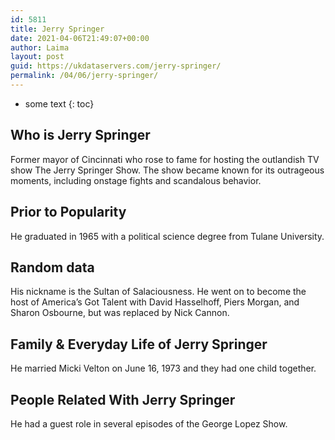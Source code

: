 ```yaml
---
id: 5811
title: Jerry Springer
date: 2021-04-06T21:49:07+00:00
author: Laima
layout: post
guid: https://ukdataservers.com/jerry-springer/
permalink: /04/06/jerry-springer/
---
```


* some text
{: toc}


## Who is Jerry Springer
                  
                  
                  
Former mayor of Cincinnati who rose to fame for hosting the outlandish TV show The Jerry Springer Show. The show became known for its outrageous moments, including onstage fights and scandalous behavior.
                  
              
            
              
            
                
                
                
## Prior to Popularity
                  
                  
                  
He graduated in 1965 with a political science degree from Tulane University.
                  
              
            
              
            
                
                
                
## Random data
                  
                  
                  
His nickname is the Sultan of Salaciousness. He went on to become the host of America&#8217;s Got Talent with David Hasselhoff, Piers Morgan, and Sharon Osbourne, but was replaced by Nick Cannon.
                  
              
            
              
            
                
                
                
## Family & Everyday Life of Jerry Springer
                  
                  
                  
He married Micki Velton on June 16, 1973 and they had one child together.
                  
              
            
              
            
                
                
                
## People Related With Jerry Springer
                  
                  
                  
He had a guest role in several episodes of the George Lopez Show.
                  
              
            
              
            
                
              
            
              
              
            
            
              
            
          
          
          